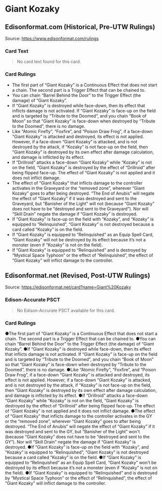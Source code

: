 # Giant Kozaky

## Edisonformat.com (Historical, Pre-UTW Rulings)

Source: https://www.edisonformat.com/rulings

### Card Text

> No card text found for this card.

### Card Rulings

*   The first part of “Giant Kozaky” is a Continuous Effect that does not start a chain. The second part is a Trigger Effect that can be chained to.
*   You can chain “Barrel Behind the Door” to the Trigger Effect (the damage) of “Giant Kozaky”.
*   If “Giant Kozaky” is destroyed while face-down, then its effect that inflicts damage is not activated. If “Giant Kozaky” is face-up on the field and is targeted by “Tribute to the Doomed”, and you chain “Book of Moon” so that “Giant Kozaky” is face-down when destroyed by “Tribute to the Doomed”, there is no damage.
*   Like “Atomic Firefly”, “Foxfire”, and “Poison Draw Frog”, if a face-down “Giant Kozaky” is attacked and destroyed, its effect is not applied. However, if a face-down “Giant Kozaky” is attacked, and is not destroyed by the attack, if “Kozaky” is not face-up on the field, then “Giant Kozaky” is destroyed by its own effect after damage calculation, and damage is inflicted by its effect.
*   If “Drillroid” attacks a face-down “Giant Kozaky” while “Kozaky” is not on the field, “Giant Kozaky” is destroyed by the effect of “Drillroid” after being flipped face-up. The effect of “Giant Kozaky” is not applied and it does not inflict damage.
*   The effect of “Giant Kozaky” that inflicts damage to the controller activates in the Graveyard or the “removed zone”, wherever “Giant Kozaky” goes to after being destroyed. “The End of Anubis” will negate the effect of “Giant Kozaky” if it was destroyed and sent to the Graveyard, but “Banisher of the Light” will not (because “Giant Kozaky” does not have to be “destroyed and sent to the Graveyard”). Nor will “Skill Drain” negate the damage if “Giant Kozaky” is destroyed.
*   If “Giant Kozaky” is face-up on the field with “Kozaky”, and “Kozaky” is equipped to “Relinquished”, “Giant Kozaky” is not destroyed because a card called “Kozaky” is on the field.
*   If “Giant Kozaky” is equipped to “Relinquished” as an Equip Spell Card, “Giant Kozaky” will not be destroyed by its effect because it’s not a monster (even if “Kozaky” is not on the field).
*   If “Giant Kozaky” is equipped to “Relinquished” and is destroyed by “Mystical Space Typhoon” or the effect of “Relinquished”, the effect of “Giant Kozaky” will inflict damage to the controller.

## Edisonformat.net (Revised, Post-UTW Rulings)

Source: https://edisonformat.net/card?name=Giant%20Kozaky

### Edison-Accurate PSCT

> No Edison-Accurate PSCT available for this card.

### Card Rulings

●The first part of “Giant Kozaky” is a Continuous Effect that does not start a chain. The second part is a Trigger Effect that can be chained to.
●You can chain “Barrel Behind the Door” to the Trigger Effect (the damage) of “Giant Kozaky”.
●If “Giant Kozaky” is destroyed while face-down, then its effect that inflicts damage is not activated. If “Giant Kozaky” is face-up on the field and is targeted by “Tribute to the Doomed”, and you chain “Book of Moon” so that “Giant Kozaky” is face-down when destroyed by “Tribute to the Doomed”, there is no damage.
●Like “Atomic Firefly”, “Foxfire”, and “Poison Draw Frog”, if a face-down “Giant Kozaky” is attacked and destroyed, its effect is not applied. However, if a face-down “Giant Kozaky” is attacked, and is not destroyed by the attack, if “Kozaky” is not face-up on the field, then “Giant Kozaky” is destroyed by its own effect after damage calculation, and damage is inflicted by its effect.
●If “Drillroid” attacks a face-down “Giant Kozaky” while “Kozaky” is not on the field, “Giant Kozaky” is destroyed by the effect of “Drillroid” after being flipped face-up. The effect of “Giant Kozaky” is not applied and it does not inflict damage.
●The effect of “Giant Kozaky” that inflicts damage to the controller activates in the GY or the “removed zone”, wherever “Giant Kozaky” goes to after being destroyed. “The End of Anubis” will negate the effect of “Giant Kozaky” if it was destroyed and sent to the GY, but “Banisher of the Light” won't (because “Giant Kozaky” does not have to be “destroyed and sent to the GY”). Nor will “Skill Drain” negate the damage if “Giant Kozaky” is destroyed.
●If “Giant Kozaky” is face-up on the field with “Kozaky”, and “Kozaky” is equipped to “Relinquished”, “Giant Kozaky” is not destroyed because a card called “Kozaky” is on the field.
●If “Giant Kozaky” is equipped to “Relinquished” as an Equip Spell Card, “Giant Kozaky” won't be destroyed by its effect because it’s not a monster (even if “Kozaky” is not on the field).
●If “Giant Kozaky” is equipped to “Relinquished” and is destroyed by “Mystical Space Typhoon” or the effect of “Relinquished”, the effect of “Giant Kozaky” will inflict damage to the controller.
            